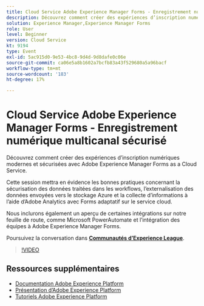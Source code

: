 ```yaml
---
title: Cloud Service Adobe Experience Manager Forms - Enregistrement numérique multicanal sécurisé
description: Découvrez comment créer des expériences d’inscription numériques modernes et sécurisées avec Adobe Experience Manager Forms as a Cloud Service. Cette session mettra en évidence les bonnes pratiques concernant la sécurisation des données traitées dans les workflows, l’externalisation des données envoyées vers le stockage Azure et la collecte d’informations à l’aide d’Adobe Analytics avec Forms adaptatif sur le service cloud.
solution: Experience Manager,Experience Manager Forms
role: User
level: Beginner
version: Cloud Service
kt: 9194
type: Event
exl-id: 5ac915d0-9e53-4bc8-9d4d-9d8dafe0c06e
source-git-commit: ca06e5a8b1602a7bcfb83a43f529680a5a96bacf
workflow-type: tm+mt
source-wordcount: '183'
ht-degree: 17%

---
```


# Cloud Service Adobe Experience Manager Forms - Enregistrement numérique multicanal sécurisé

Découvrez comment créer des expériences d’inscription numériques modernes et sécurisées avec Adobe Experience Manager Forms as a Cloud Service.

Cette session mettra en évidence les bonnes pratiques concernant la sécurisation des données traitées dans les workflows, l’externalisation des données envoyées vers le stockage Azure et la collecte d’informations à l’aide d’Adobe Analytics avec Forms adaptatif sur le service cloud.

Nous inclurons également un aperçu de certaines intégrations sur notre feuille de route, comme Microsoft PowerAutomate et l’intégration des équipes à Adobe Experience Manager Forms.

Poursuivez la conversation dans **[Communautés d’Experience League](https://adobe.ly/3CQjKgg)**.

>[!VIDEO](https://video.tv.adobe.com/v/337887/?quality=12&learn=on&hidetitle=true)

## Ressources supplémentaires

- [Documentation Adobe Experience Platform](https://experienceleague.adobe.com/docs/experience-platform.html?lang=fr)
- [Présentation d’Adobe Experience Platform](https://experienceleague.adobe.com/docs/experience-platform/landing/home.html?lang=fr)
- [Tutoriels Adobe Experience Platform](https://experienceleague.adobe.com/docs/platform-learn/tutorials/overview.html?lang=fr)
